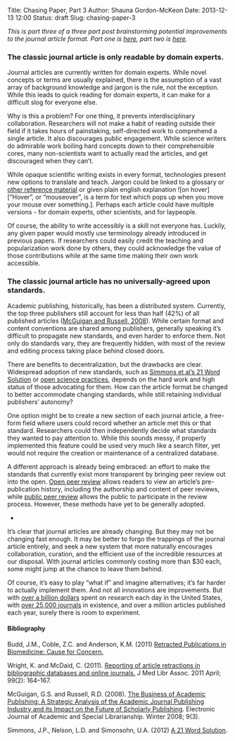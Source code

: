 Title: Chasing Paper, Part 3
Author: Shauna Gordon-McKeon
Date: 2013-12-13 12:00
Status: draft
Slug: chasing-paper-3

_This is part three of a three part post brainstorming potential improvements to the journal article format.  Part one is [here](http://osc.centerforopenscience.org/2013/12/11/chasing-paper/), part two is [here](http://osc.centerforopenscience.org/2013/12/12/chasing-paper-2/)._

### The classic journal article is only readable by domain experts.

Journal articles are currently written for domain experts.  While novel concepts or terms are usually explained, there is the assumption of a vast array of background knowledge and jargon is the rule, not the exception.  While this leads to quick reading for domain experts, it can make for a difficult slog for everyone else.

Why is this a problem?  For one thing, it prevents interdisciplinary collaboration.  Researchers will not make a habit of reading outside their field if it takes hours of painstaking, self-directed work to comprehend a single article.  It also discourages public engagement.  While science writers do admirable work boiling hard concepts down to their comprehensible cores, many non-scientists want to actually read the articles, and get discouraged when they can’t.	

While opaque scientific writing exists in every format, technologies present new options to translate and teach.  Jargon could be linked to a glossary or [other reference material](https://en.wikipedia.org/wiki/Mouseover) or given plain english explanation ![on hover][“Hover”, or “mouseover”, is a term for text which pops up when you move your mouse over something.].  Perhaps each article could have multiple versions - for domain experts, other scientists, and for laypeople.	

Of course, the ability to write accessibly is a skill not everyone has.  Luckily, any given paper would mostly use terminology already introduced in previous papers.  If researchers could easily credit the teaching and popularization work done by others, they could acknowledge the value of those contributions while at the same time making their own work accessible.

### The classic journal article has no universally-agreed upon standards.

Academic publishing, historically, has been a distributed system.  Currently, the top three publishers still account for less than half (42%) of all published articles ([McGuigan and Russell, 2008](http://southernlibrarianship.icaap.org/content/v09n03/mcguigan_g01.html)).  While certain format and content conventions are shared among publishers, generally speaking it’s difficult to propagate new standards, and even harder to enforce them.  Not only do standards vary, they are frequently hidden, with most of the review and editing process taking place behind closed doors.

There are benefits to decentralization, but the drawbacks are clear.  Widespread adoption of new standards, such as [Simmons et al’s 21 Word Solution](http://papers.ssrn.com/sol3/papers.cfm?abstract_id=2160588) or [open science practices](http://centerforopenscience.org/journals/), depends on the hard work and high status of those advocating for them.  How can the article format be changed to better accommodate changing standards, while still retaining individual publishers’ autonomy?

One option might be to create a new section of each journal article, a free-form field where users could record whether an article met this or that standard.  Researchers could then independently decide what standards they wanted to pay attention to.  While this sounds messy, if properly implemented this feature could be used very much like a search filter, yet would not require the creation or maintenance of a centralized database.

A different approach is already being embraced: an effort to make the standards that currently exist more transparent by bringing peer review out into the open.  [Open peer review](https://en.wikipedia.org/wiki/Open_peer_review) allows readers to view an article’s pre-publication history, including the authorship and content of peer reviews, while [public peer review](http://publications.copernicus.org/services/public_peer_review.html) allows the public to participate in the review process.  However, these methods have yet to be generally adopted.

*

It’s clear that journal articles are already changing.  But they may not be changing fast enough.  It may be better to forgo the trappings of the journal article entirely, and seek a new system that more naturally encourages collaboration, curation, and the efficient use of the incredible resources at our disposal.  With journal articles commonly costing more than $30 each, some might jump at the chance to leave them behind.

Of course, it’s easy to play “what if” and imagine alternatives; it’s far harder to actually implement them.  And not all innovations are improvements.  But with [over a billion dollars](http://www.battelle.org/media/press-releases/battelle-r-d-magazine-annual-global-funding-forecast-predicts-r-d-spending-growth-will-continue-while-globalization-accelerates) spent on research each day in the United States, with [over 25,000 journals](http://www.bmj.com/content/341/bmj.c6815) in existence, and over a million articles published each year, surely there is room to experiment.



#### Bibliography

Budd, J.M., Coble, Z.C. and Anderson, K.M.  (2011)  [Retracted Publications in Biomedicine: Cause for Concern.](http://www.ala.org/acrl/sites/ala.org.acrl/files/content/conferences/confsandpreconfs/national/2011/papers/retracted_publicatio.pdf)

Wright, K. and McDaid, C.  (2011).  [Reporting of article retractions in bibliographic databases and online journals.](http://www.ncbi.nlm.nih.gov/pmc/articles/PMC3066576/?report=classic)  J Med Libr Assoc. 2011 April; 99(2): 164–167.

McGuigan, G.S. and Russell, R.D.  (2008).  [The Business of Academic Publishing: A Strategic Analysis of the Academic Journal Publishing Industry and its Impact on the Future of Scholarly Publishing](http://southernlibrarianship.icaap.org/content/v09n03/mcguigan_g01.html).  Electronic Journal of Academic and Special Librarianship.  Winter 2008; 9(3).

Simmons, J.P., Nelson, L.D. and Simonsohn, U.A.  (2012)  [A 21 Word Solution](http://papers.ssrn.com/sol3/papers.cfm?abstract_id=2160588).  

